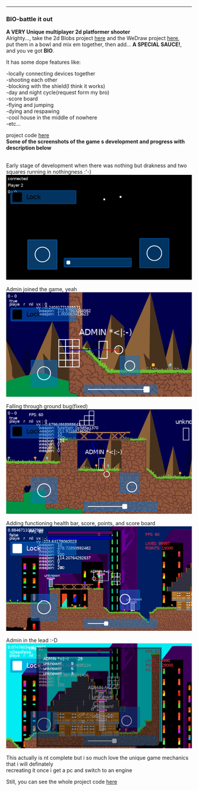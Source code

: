 ---

### BIO-battle it out


**A VERY Unique multiplayer 2d platformer shooter**  
Alrighty..., take the 2d Blobs project [here](/2dBlobs_page) and the WeDraw project [here](/WeDraw_page),  
put them in a bowl and mix em together, then add... <b>A SPECIAL SAUCE!</b>,  
and you ve got <b>BIO</b>.  

It has some dope features like:  

-locally connecting devices together  
-shooting each other  
-blocking with the shield(I think it works)  
-day and night cycle(request form my bro)  
-score board  
-flying and jumping  
-dying and respawing  
-cool house in the middle of nowhere  
-etc...  



project code [here](https://github.com/Rocket-007/BIO-Battle-It-Out)<br>
<b>Some of the screenshots of the game s development and progress with description below</b>  
<br>



Early stage of development when there was nothing but drakness and two squares running in nothingness :'-) <br>
![alt text](https://github.com/Rocket-007/Rocket-007.github.io/blob/master/images/BIO_IMG/bio_img0.1.png?raw=true)<br>


Admin joined the game, yeah<br>
![alt text](https://github.com/Rocket-007/Rocket-007.github.io/blob/master/images/BIO_IMG/bio_img1.png?raw=true)<br>


Falling through ground bug(fixed)<br>
![alt text](https://github.com/Rocket-007/Rocket-007.github.io/blob/master/images/BIO_IMG/bio_img3.png?raw=true)<br>


Adding functioning health bar, score, points, and score board<br>
![alt text](https://github.com/Rocket-007/Rocket-007.github.io/blob/master/images/BIO_IMG/bio_img6.png?raw=true)<br>


Admin in the lead :-D<br>
![alt text](https://github.com/Rocket-007/Rocket-007.github.io/blob/master/images/BIO_IMG/bio_img8.png?raw=true)<br>




This actually is nt complete but i so much love the unique game mechanics that i will definately  
recreating it once i get a pc and switch to an engine  

Still, you can see the whole project code [here](https://github.com/Rocket-007/BIO-Battle-It-Out)
